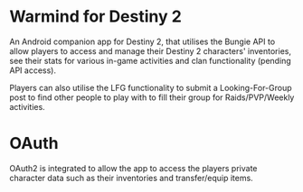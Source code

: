 # Warmind for Destiny 2

An Android companion app for Destiny 2, that utilises the Bungie API to allow players to access and manage their Destiny 2 
characters' inventories, see their stats for various in-game activities and clan functionality (pending API access).

Players can also utilise the LFG functionality to submit a Looking-For-Group post to find other people to play with to fill their
group for Raids/PVP/Weekly activities.

# OAuth

OAuth2 is integrated to allow the app to access the players private character data such as their inventories and transfer/equip items.
